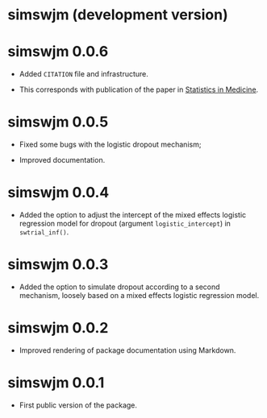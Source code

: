 # simswjm (development version)

# simswjm 0.0.6

* Added `CITATION` file and infrastructure.

* This corresponds with publication of the paper in [Statistics in Medicine](https://onlinelibrary.wiley.com/doi/abs/10.1002/sim.10347).

# simswjm 0.0.5

* Fixed some bugs with the logistic dropout mechanism;

* Improved documentation.

# simswjm 0.0.4

* Added the option to adjust the intercept of the mixed effects logistic regression model for dropout (argument `logistic_intercept`) in `swtrial_inf()`.

# simswjm 0.0.3

* Added the option to simulate dropout according to a second mechanism, loosely based on a mixed effects logistic regression model.

# simswjm 0.0.2

* Improved rendering of package documentation using Markdown.

# simswjm 0.0.1

* First public version of the package.

